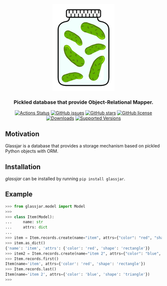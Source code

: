 <div align="center">
  <img src="/assets/logo/glassjar.png" width=200px/>
  <h3>Pickled database that provide Object-Relational Mapper.</h3>
  <a href="https://github.com/furkanonder/glassjar/actions"><img alt="Actions Status" src="https://github.com/furkanonder/glassjar/workflows/Test/badge.svg"></a>
  <a href="https://github.com/furkanonder/glassjar/issues"><img alt="GitHub issues" src="https://img.shields.io/github/issues/furkanonder/glassjar"></a>
  <a href="https://github.com/furkanonder/glassjar/stargazers"><img alt="GitHub stars" src="https://img.shields.io/github/stars/furkanonder/glassjar"></a>
  <a href="https://github.com/furkanonder/glassjar/blob/main/LICENSE"><img alt="GitHub license" src="https://img.shields.io/github/license/furkanonder/glassjar"></a>
  <a href="https://pepy.tech/project/glassjar"><img alt="Downloads" src="https://pepy.tech/badge/glassjar"></a>
  <a href="https://img.shields.io/pypi/pyversions/glassjar"><img alt="Supported Versions" src="https://img.shields.io/pypi/pyversions/glassjar"></a>
</div>

## Motivation

Glassjar is a database that provides a storage mechanism based on pickled Python objects
with ORM.

## Installation

_glassjar_ can be installed by running `pip install glassjar`.

## Example

```python
>>> from glassjar.model import Model
>>>
>>> class Item(Model):
...     name: str
...     attrs: dict
...
>>> item = Item.records.create(name="item", attrs={"color": "red", "shape":"rectangle"})
>>> item.as_dict()
{'name': 'item', 'attrs': {'color': 'red', 'shape': 'rectangle'}}
>>> item2 = Item.records.create(name="item 2", attrs={"color": "blue", "shape":"triangle"})
>>> Item.records.first()
Item(name='item', attrs={'color': 'red', 'shape': 'rectangle'})
>>> Item.records.last()
Item(name='item 2', attrs={'color': 'blue', 'shape': 'triangle'})
>>>
```
